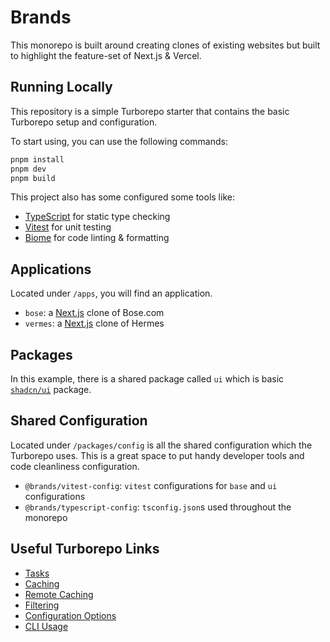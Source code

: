 # Brands

This monorepo is built around creating clones of existing websites but built to highlight the feature-set of Next.js & 
Vercel.

## Running Locally

This repository is a simple Turborepo starter that contains the basic Turborepo setup and configuration.

To start using, you can use the following commands:

```zsh
pnpm install
pnpm dev
pnpm build
```

This project also has some configured some tools like:

- [TypeScript](https://www.typescriptlang.org/) for static type checking
- [Vitest](https://vitest.dev/) for unit testing
- [Biome](https://biomejs.dev/) for code linting & formatting

## Applications

Located under `/apps`, you will find an application.

- `bose`: a [Next.js](https://nextjs.org/) clone of Bose.com
- `vermes`: a [Next.js](https://nextjs.org/) clone of Hermes

## Packages

In this example, there is a shared package called `ui` which is basic [`shadcn/ui`](https://ui.shadcn.com/) package.

## Shared Configuration

Located under `/packages/config` is all the shared configuration which the Turborepo uses. This is a great space to put
handy developer tools and code cleanliness configuration.

- `@brands/vitest-config`: `vitest` configurations for `base` and `ui` configurations
- `@brands/typescript-config`: `tsconfig.json`s used throughout the monorepo

## Useful Turborepo Links

- [Tasks](https://turbo.build/repo/docs/core-concepts/monorepos/running-tasks)
- [Caching](https://turbo.build/repo/docs/core-concepts/caching)
- [Remote Caching](https://turbo.build/repo/docs/core-concepts/remote-caching)
- [Filtering](https://turbo.build/repo/docs/core-concepts/monorepos/filtering)
- [Configuration Options](https://turbo.build/repo/docs/reference/configuration)
- [CLI Usage](https://turbo.build/repo/docs/reference/command-line-reference)
